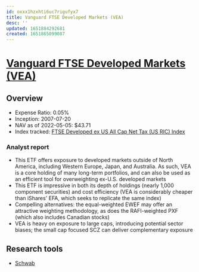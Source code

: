 ```yaml
---
id: oxxx1hzxhti6uc7rigufyx7
title: Vanguard FTSE Developed Markets (VEA)
desc: ''
updated: 1651884292681
created: 1651865099087
---
```

# [Vanguard FTSE Developed Markets (VEA)](https://etfdb.com/etf/VEA/#etf-ticker-profile)

## Overview

- Expense Ratio: 0.05%
- Inception: 2007-07-20
- NAV as of 2022-05-05: $43.71
- Index tracked: [FTSE Developed ex US All Cap Net Tax (US RIC) Index](https://etfdb.com/index/ftse-developed-ex-us-all-cap-net-tax-us-ric-index/)

### Analyst report

- This ETF offers exposure to developed markets outside of North America, including Western Europe, Japan, and Australia. As such, VEA is a core holding of many long-term portfolios, and can also be used as an efficient tool for overweighting ex-U.S. developed markets
- This ETF is impressive in both its depth of holdings (nearly 1,000 component securities) and cost efficiency (VEA is considerably cheaper than iShares' EFA, which seeks to replicate the same index)
- Compelling alternatives: the equal-weighted EWEF may offer an attractive weighting methodology, as does the RAFI-weighted PXF (which also includes Canadian stocks)
- VEA is heavy on exposure to large caps, introducing potential sector biases; the small cap focused SCZ can deliver complementary exposure

## Research tools

- [Schwab](https://www.schwab.com/research/etfs/quotes/summary/vea)